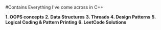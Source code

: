 #Contains Everything I've come across in C++

__1. OOPS concepts__
__2. Data Structures__
__3. Threads__
__4. Design Patterns__
__5. Logical Coding & Pattern Printing__
__6. LeetCode Solutions__
